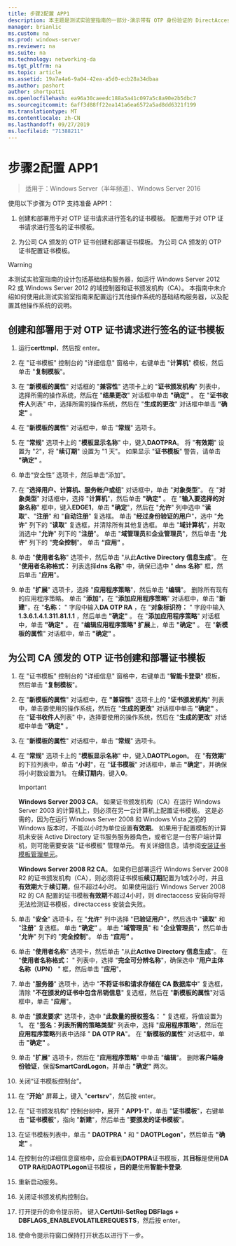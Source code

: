 ```yaml
---
title: 步骤2配置 APP1
description: 本主题是测试实验室指南的一部分-演示带有 OTP 身份验证的 DirectAccess 和用于 Windows Server 2016 的 RSA SecurID
manager: brianlic
ms.custom: na
ms.prod: windows-server
ms.reviewer: na
ms.suite: na
ms.technology: networking-da
ms.tgt_pltfrm: na
ms.topic: article
ms.assetid: 19a7a4a6-9a04-42ea-a5d0-ecb28a34dbaa
ms.author: pashort
author: shortpatti
ms.openlocfilehash: ea96a30caeedc188a5a41c097a5c8a90e2b5dbc7
ms.sourcegitcommit: 6aff3d88ff22ea141a6ea6572a5ad8dd6321f199
ms.translationtype: MT
ms.contentlocale: zh-CN
ms.lasthandoff: 09/27/2019
ms.locfileid: "71388211"
---
```

# <a name="step-2-configure-app1"></a>步骤2配置 APP1

>适用于：Windows Server（半年频道）、Windows Server 2016

使用以下步骤为 OTP 支持准备 APP1：  
  
1. 创建和部署用于对 OTP 证书请求进行签名的证书模板。 配置用于对 OTP 证书请求进行签名的证书模板。  
  
2. 为公司 CA 颁发的 OTP 证书创建和部署证书模板。 为公司 CA 颁发的 OTP 证书配置证书模板。  
  
> [!WARNING]  
> 本测试实验室指南的设计包括基础结构服务器，如运行 Windows Server 2012 R2 或 Windows Server 2012 的域控制器和证书颁发机构（CA）。 本指南中未介绍如何使用此测试实验室指南来配置运行其他操作系统的基础结构服务器，以及配置其他操作系统的说明。  
  
## <a name="DAOTPRA"></a>创建和部署用于对 OTP 证书请求进行签名的证书模板  
  
1.  运行**certtmpl**，然后按 enter。  
  
2.  在 "证书模板" 控制台的 "详细信息" 窗格中，右键单击 "**计算机**" 模板，然后单击 "**复制模板**"。  
  
3.  在 "**新模板的属性**" 对话框的 "**兼容性**" 选项卡上的 "**证书颁发机构**" 列表中，选择所需的操作系统，然后在 "**结果更改**" 对话框中单击 **"确定"** 。 在 "**证书收件人**列表" 中，选择所需的操作系统，然后在 "**生成的更改**" 对话框中单击 **"确定"** 。  
  
4.  在 "**新模板的属性**" 对话框中，单击 "**常规**" 选项卡。  
  
5.  在 "**常规**" 选项卡上的 "**模板显示名称**" 中，键入**DAOTPRA**。 将 "**有效期**" 设置为 "2"，将 "**续订期**" 设置为 "1 天"。 如果显示 "**证书模板**" 警告，请单击 **"确定"** 。  
  
6.  单击“安全性” 选项卡，然后单击“添加”。  
  
7.  在 "**选择用户、计算机、服务帐户或组**" 对话框中，单击 "**对象类型**"。 在 "**对象类型**" 对话框中，选择 "**计算机**"，然后单击 **"确定"** 。 在 "**输入要选择的对象名称**" 框中，键入**EDGE1**，单击 **"确定**"，然后在 "**允许**" 列中选中 "**读取**"、"**注册**" 和 "**自动注册**" 复选框。 单击 "**经过身份验证的用户**"，选中 "**允许**" 列下的 "**读取**" 复选框，并清除所有其他复选框。 单击 "**域计算机**"，并取消选中 "**允许**" 列下的 "**注册**"。 单击 "**域管理员**和**企业管理员**"，然后单击 "**允许**" 列下的 "**完全控制**"。 单击 **“应用”** 。  
  
8.  单击 "**使用者名称**" 选项卡，然后单击 "从此**Active Directory 信息生成**"。 在 "**使用者名称格式：** 列表选择**dns 名称**" 中，确保已选中 " **dns 名称**" 框，然后单击 "**应用**"。  
  
9. 单击 "**扩展**" 选项卡，选择 "**应用程序策略**"，然后单击 "**编辑**"。 删除所有现有的应用程序策略。 单击 "**添加**"，在 "**添加应用程序策略**" 对话框中，单击 "**新建**"，在 "**名称：** " 字段中输入**DA OTP RA** ，在 "**对象标识符：** " 字段中输入**1.3.6.1.4.1.311.81.1.1** ，然后单击 **"确定"** 。 在 "**添加应用程序策略**" 对话框中，单击 **"确定"** 。 在 "**编辑应用程序策略" 扩展**上，单击 **"确定"** 。 在 "**新模板的属性**" 对话框中，单击 **"确定"** 。  
  
## <a name="DAOTPLogon"></a>为公司 CA 颁发的 OTP 证书创建和部署证书模板  
  
1.  在 "证书模板" 控制台的 "详细信息" 窗格中，右键单击 "**智能卡登录**" 模板，然后单击 "**复制模板**"。  
  
2.  在 "**新模板的属性**" 对话框中，在 **"兼容性**" 选项卡上的 "**证书颁发机构**" 列表中，单击要使用的操作系统，然后在 "**生成的更改**" 对话框中单击 **"确定"** 。 在 "**证书收件人**列表" 中，选择要使用的操作系统，然后在 "**生成的更改**" 对话框中单击 **"确定"** 。  
  
3.  在 "**新模板的属性**" 对话框中，单击 "**常规**" 选项卡。  
  
4.  在 "**常规**" 选项卡上的 "**模板显示名称**" 中，键入**DAOTPLogon**。 在 "**有效期**" 的下拉列表中，单击 "**小时**"，在 "**证书模板**" 对话框中，单击 **"确定**"，并确保将小时数设置为1。 在**续订期内**，键入**0**。  
  
    > [!IMPORTANT]  
    > **Windows Server 2003 CA**。 如果证书颁发机构（CA）在运行 Windows Server 2003 的计算机上，则必须在另一台计算机上配置证书模板。 这是必需的，因为在运行 Windows Server 2008 和 Windows Vista 之前的 Windows 版本时，不能以小时为单位设置**有效期**。 如果用于配置模板的计算机未安装 Active Directory 证书服务服务器角色，或者它是一台客户端计算机，则可能需要安装 "证书模板" 管理单元。 有关详细信息，请参阅[安装证书模板管理单元](https://technet.microsoft.com/library/cc732445.aspx)。  
    >   
    > **Windows Server 2008 R2 CA**。 如果你已部署运行 Windows Server 2008 R2 的证书颁发机构（CA），则必须将证书模板**续订期**配置为1或2小时，并且**有效期**大于**续订期**，但不超过4小时。 如果使用运行 Windows Server 2008 R2 的 CA 配置的证书模板**有效期**不超过4小时，则 directaccess 安装向导将无法检测证书模板，directaccess 安装会失败。  
  
5.  单击 "**安全**" 选项卡，在 "**允许**" 列中选择 "**已验证用户**"，然后选中 "**读取**" 和 "**注册**" 复选框。 单击 **“确定”** 。 单击 "**域管理员**" 和 "**企业管理员**"，然后单击 "**允许**" 列下的 "**完全控制**"。 单击 **“应用”** 。  
  
6.  单击 "**使用者名称**" 选项卡，然后单击 "从此**Active Directory 信息生成**"。 在 "**使用者名称格式：** " 列表中，选择 "**完全可分辨名称**"，确保选中 "**用户主体名称（UPN）** " 框，然后单击 "**应用**"。  
  
7.  单击 "**服务器**" 选项卡，选中 "**不将证书和请求存储在 CA 数据库中**" 复选框，清除 "**不在颁发的证书中包含吊销信息**" 复选框，然后在 "**新模板的属性**"对话框中，单击 "**应用**"。  
  
8.  单击 "**颁发要求**" 选项卡，选中 "**此数量的授权签名：** " 复选框，将值设置为1。 在 "**签名：列表所需的策略类型**" 列表中，选择 "**应用程序策略**"，然后在**应用程序策略**列表中选择 " **DA OTP RA**"。 在 "**新模板的属性**" 对话框中，单击 **"确定"** 。  
  
9. 单击 "**扩展**" 选项卡，然后在 "**应用程序策略**" 中单击 "**编辑**"。 删除**客户端身份验证**，保留**SmartCardLogon**，并单击 **"确定"** 两次。  
  
10. 关闭“证书模板控制台”。  
  
11. 在 "**开始**" 屏幕上，键入 "**certsrv**"，然后按 enter。  
  
12. 在 "证书颁发机构" 控制台树中，展开 " **APP1-1**"，单击 "**证书模板**"，右键单击 "**证书模板**"，指向 "**新建**"，然后单击 "**要颁发的证书模板**"。  
  
13. 在证书模板列表中，单击 " **DAOTPRA** " 和 " **DAOTPLogon**"，然后单击 **"确定"** 。  
  
14. 在控制台的详细信息窗格中，应会看到**DAOTPRA**证书模板，其**目标**是使用**DA OTP RA**和**DAOTPLogon**证书模板 **，目的是**使用**智能卡登录**.  
  
15. 重新启动服务。  
  
16. 关闭证书颁发机构控制台。  
  
17. 打开提升的命令提示符。 键入**CertUtil-SetReg DBFlags + DBFLAGS_ENABLEVOLATILEREQUESTS**，然后按 enter。  
  
18. 使命令提示符窗口保持打开状态以进行下一步。  
  


